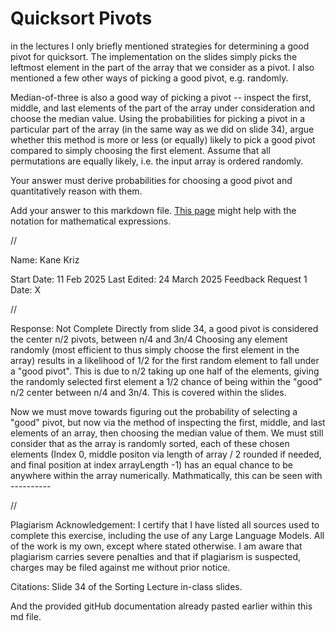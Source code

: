 # Quicksort Pivots

in the lectures I only briefly mentioned strategies for determining a good pivot
for quicksort. The implementation on the slides simply picks the leftmost
element in the part of the array that we consider as a pivot. I also mentioned a
few other ways of picking a good pivot, e.g. randomly.

Median-of-three is also a good way of picking a pivot -- inspect the first,
middle, and last elements of the part of the array under consideration and
choose the median value. Using the probabilities for picking a pivot in a
particular part of the array (in the same way as we did on slide 34), argue
whether this method is more or less (or equally) likely to pick a good pivot
compared to simply choosing the first element. Assume that all permutations are
equally likely, i.e. the input array is ordered randomly.

Your answer must derive probabilities for choosing a good pivot and
quantitatively reason with them.

Add your answer to this markdown file. [This
page](https://docs.github.com/en/get-started/writing-on-github/working-with-advanced-formatting/writing-mathematical-expressions)
might help with the notation for mathematical expressions.

//

Name: Kane Kriz

Start Date: 11 Feb 2025
Last Edited: 24 March 2025
Feedback Request 1 Date: X

//

Response: Not Complete
Directly from slide 34, a good pivot is considered the center n/2 pivots, between n/4 and 3n/4
Choosing any element randomly (most efficient to thus simply choose the first element in the array) results in a likelihood of 1/2 for the first random element to fall under a "good pivot".
This is due to n/2 taking up one half of the elements, giving the randomly selected first element a 1/2 chance of being within the "good" n/2 center between n/4 and 3n/4.
This is covered within the slides.

Now we must move towards figuring out the probability of selecting a "good" pivot, but now via the method of inspecting the first, middle, and last elements of an array, then choosing the median value of them.
We must still consider that as the array is randomly sorted, each of these chosen elements (Index 0, middle positon via length of array / 2 rounded if needed, and final position at index arrayLength -1) has an equal chance to be anywhere within the array numerically.
Mathmatically, this can be seen with ----------



//



Plagiarism Acknowledgement: I certify that I have listed all sources used to complete this exercise, including the use of any Large Language Models. All of the work is my own, except where stated otherwise. I am aware that plagiarism carries severe penalties and that if plagiarism is suspected, charges may be filed against me without prior notice.

Citations:
Slide 34 of the Sorting Lecture in-class slides.

And the provided gitHub documentation already pasted earlier within this md file.
